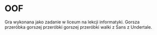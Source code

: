 # OOF
Gra wykonana jako zadanie w liceum na lekcji informatyki. Gorsza przeróbka gorszej przeróbki gorszej przeróbki walki z Sans z Undertale.
